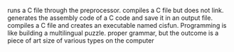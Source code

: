 runs a C file through the preprocessor.
compiles a C file but does not link.
generates the assembly code of a C code and save it in an output file.
compiles a C file and creates an executable named cisfun.
Programming is like building a multilingual puzzle.
 proper grammar, but the outcome is a piece of art
size of various types on the computer 
